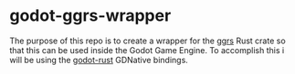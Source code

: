 # godot-ggrs-wrapper
The purpose of this repo is to create a wrapper for the [ggrs](https://github.com/gschup/ggrs) Rust crate so that this can be used inside the Godot Game Engine. To accomplish this i will be using the [godot-rust](https://github.com/godot-rust/godot-rust) GDNative bindings.
